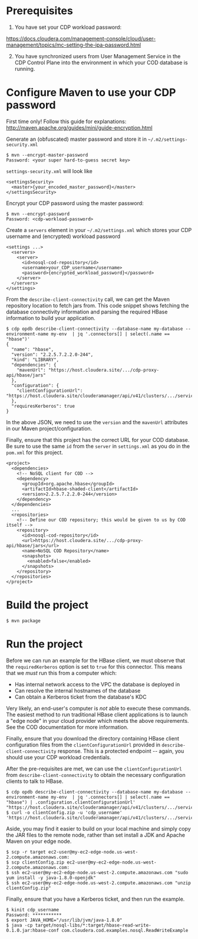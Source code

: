 # Prerequisites

1. You have set your CDP workload password:

https://docs.cloudera.com/management-console/cloud/user-management/topics/mc-setting-the-ipa-password.html

2. You have synchronized users from User Management Service in the CDP Control Plane into the environment
in which your COD database is running.

# Configure Maven to use your CDP password

First time only! Follow this guide for explanations: http://maven.apache.org/guides/mini/guide-encryption.html

Generate an (obfuscated) master password and store it in `~/.m2/settings-security.xml`
```
$ mvn --encrypt-master-password
Password: <your super hard-to-guess secret key>
```

`settings-security.xml` will look like
```
<settingsSecurity>
  <master>{your_encoded_master_password}</master>
</settingsSecurity>
```

Encrypt your CDP password using the master password:
```
$ mvn --encrypt-password
Password: <cdp-workload-password>
```

Create a `servers` element in your `~/.m2/settings.xml` which stores your CDP username and (encrypted) workload password
```
<settings ...>
  <servers>
    <server>
      <id>nosql-cod-repository</id>
      <username>your_CDP_username</username>
      <password>{encrypted_workload_password}</password>
    </server>
  </servers>
</settings>
```

From the `describe-client-connectivity` call, we can get the Maven repository location to fetch jars from. This code snippet
shows fetching the database connectivity information and parsing the required HBase information to build your
application.
```
$ cdp opdb describe-client-connectivity --database-name my-database --environment-name my-env  | jq '.connectors[] | select(.name == "hbase")'
{
  "name": "hbase",
  "version": "2.2.5.7.2.2.0-244",
  "kind": "LIBRARY",
  "dependencies": {
    "mavenUrl": "https://host.cloudera.site/.../cdp-proxy-api/hbase/jars"
  },
  "configuration": {
    "clientConfigurationUrl": "https://host.cloudera.site/clouderamanager/api/v41/clusters/.../services/hbase/clientConfig"
  },
  "requiresKerberos": true
}
```

In the above JSON, we need to use the `version` and the `mavenUrl` attributes in our Maven project/configuration.

Finally, ensure that this project has the correct URL for your COD database. Be sure to use the same `id` from the
`server` in `settings.xml` as you do in the `pom.xml` for this project. 
```
<project>
  <dependencies>
    <!-- NoSQL client for COD -->
    <dependency>
      <groupId>org.apache.hbase</groupId>
      <artifactId>hbase-shaded-client</artifactId>
      <version>2.2.5.7.2.2.0-244</version>
    </dependency>
  </dependencies>
  ...
  <repositories>
    <!-- Define our COD repository; this would be given to us by COD itself -->
    <repository>
      <id>nosql-cod-repository</id>
      <url>https://host.cloudera.site/.../cdp-proxy-api/hbase/jars</url>
      <name>NoSQL COD Repository</name>
      <snapshots>
        <enabled>false</enabled>
      </snapshots>
    </repository>
  </repositories>
</project>
```

# Build the project

```
$ mvn package
```

# Run the project

Before we can run an example for the HBase client, we must observe that the `requiredKerberos` option is set to `true`
for this connector. This means that we *must* run this from a computer which:

* Has internal network access to the VPC the database is deployed in
* Can resolve the internal hostnames of the database
* Can obtain a Kerberos ticket from the database's KDC

Very likely, an end-user's computer is _not_ able to execute these commands. The easiest method to run traditional HBase
client applications is to launch a "edge node" in your cloud provider which meets the above requirements. See the COD
documentation for more information.

Finally, ensure that you download the directory containing HBase client configuration files from the
`clientConfigurationUrl` provided in `describe-client-connectivity` response. This is a protected endpoint -- again, you
should use your CDP workload credentials.

After the pre-requisites are met, we can use the `clientConfigurationUrl` from `describe-client-connectivity` to obtain
the necessary configuration clients to talk to HBase.

```
$ cdp opdb describe-client-connectivity --database-name my-database --environment-name my-env  | jq '.connectors[] | select(.name == "hbase") | .configuration.clientConfigurationUrl'
"https://host.cloudera.site/clouderamanager/api/v41/clusters/.../services/hbase/clientConfig"
$ curl -o clientConfig.zip -u 'cdp_username' 'https://host.cloudera.site/clouderamanager/api/v41/clusters/.../services/hbase/clientConfig'
```

Aside, you may find it easier to build on your local machine and simply copy the JAR files to the remote node, rather
than set install a JDK and Apache Maven on your edge node.

```
$ scp -r target ec2-user@my-ec2-edge-node.us-west-2.compute.amazonaws.com:
$ scp clientConfig.zip ec2-user@my-ec2-edge-node.us-west-2.compute.amazonaws.com:
$ ssh ec2-user@my-ec2-edge-node.us-west-2.compute.amazonaws.com "sudo yum install -y java-1.8.0-openjdk"
$ ssh ec2-user@my-ec2-edge-node.us-west-2.compute.amazonaws.com "unzip clientConfig.zip"
```

Finally, ensure that you have a Kerberos ticket, and then run the example.
```
$ kinit cdp_username
Password: ***********
$ export JAVA_HOME="/usr/lib/jvm/java-1.8.0"
$ java -cp target/nosql-libs/*:target/hbase-read-write-0.1.0.jar:hbase-conf com.cloudera.cod.examples.nosql.ReadWriteExample
```
